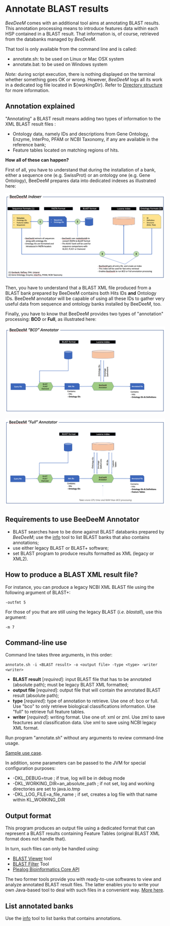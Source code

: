 # Annotate BLAST results

_BeeDeeM_ comes with an additional tool aims at annotating BLAST results. This annotation processing means to introduce features data within each HSP contained in a BLAST result. That information is, of course, retrieved from the databanks managed by _BeeDeeM_.

That tool is only available from the command line and is called:

* annotate.sh: to be used on Linux or Mac OSX system
* annotate.bat: to be used on Windows system

_Note:_ during script execution, there is nothing displayed on the terminal whether something goes OK or wrong. However, _BeeDeeM_ logs all its work in a dedicated log file located in ${workingDir}. Refer to [Directory structure](../installation/directory_structure.md) for more information.

## Annotation explained

"Annotating" a BLAST result means adding two types of information to the XML BLAST result files :

* Ontology data, namely IDs and descriptions from Gene Ontology, Enzyme, InterPro, PFAM or NCBI Taxonomy, if any are available in the reference bank;
* Feature tables located on matching regions of hits.

**How all of these can happen?**

First of all, you have to understand that during the installation of a bank, either a sequence one \(e.g. SwissProt\) or an ontology one \(e.g. Gene Ontology\), BeeDeeM prepares data into dedicated indexes as illustrated here:

![](../.gitbook/assets/beedeem-indexer.png)

Then, you have to understand that a BLAST XML file produced from a BLAST bank prepared by BeeDeeM contains both Hits IDs **and** Ontology IDs. BeeDeeM annotator will be capable of using all these IDs to gather very useful data from sequence and ontology banks installed by BeeDeeM, too.

Finally, you have to know that BeeDeeM provides two types of "annotation" processing: **BCO** or **Full**, as illustrated here:

![](../.gitbook/assets/beedeem-bco-annotator.png)

![](../.gitbook/assets/beedeem-full-annotator.png)

## Requirements to use BeeDeeM Annotator

* BLAST searches have to be done against BLAST databanks prepared by _BeeDeeM_; use the [info](list-banks.md) tool to list BLAST banks that also contains annotations;
* use either legacy BLAST or BLAST+ software;
* set BLAST program to produce results formatted as XML \(legacy or XML2\).

## How to produce a BLAST XML result file?

For instance, you can produce a legacy NCBI XML BLAST file using the following argument of BLAST+:

```text
-outfmt 5
```

For those of you that are still using the legacy BLAST \(_i.e. blastall_\), use this argument:

```text
-m 7
```

## Command-line use

Command line takes three arguments, in this order:

```text
annotate.sh -i <BLAST result> -o <output file> -type <type> -writer <writer>
```

* **BLAST result** \[_required_\]: input BLAST file that has to be annotated \(absolute path\); must be legacy BLAST XML formatted; 
* **output file** \[_required_\]: output file that will contain the annotated BLAST result \(absolute path\); 
* **type** \[_required_\]: type of annotation to retrieve. Use one of: bco or full. Use "bco" to only retrieve biological classifications information. Use "full" to retrieve full feature tables.
* **writer** \[_required_\]: writing format. Use one of: xml or zml. Use zml to save feactures and classification data. Use xml to save using NCBI legacy XML format.

Run program "annotate.sh" without any arguments to review command-line usage.

[Sample use case](../installation/test_install/#annotate-a-blast-result).

In addition, some parameters can be passed to the JVM for special configuration purposes:

* -DKL\_DEBUG=true ; if true, log will be in debug mode
* -DKL\_WORKING\_DIR=an\_absolute\_path ; if not set, log and working directories are set to java.io.tmp
* -DKL\_LOG\_FILE=a\_file\_name ; if set, creates a log file with that name within KL\_WORKING\_DIR

## Output format

This program produces an output file using a dedicated format that can represent a BLAST results containing Feature Tables \(original BLAST XML format does not handle that\).

In turn, such files can only be handled using:

* [BLAST Viewer](https://github.com/pgdurand/BlastViewer) tool
* [BLAST Filter](https://github.com/pgdurand/BLAST-Filter-Tool) Tool
* [Plealog Bioinformatics Core API](https://github.com/pgdurand/BeeDeeM/wiki/Explore-annotated-BLAST-results)

The two former tools provide you with ready-to-use softwares to view and analyze annotated BLAST result files. The latter enables you to write your own Java-based tool to deal with such files in a convenient way. [More here](https://github.com/pgdurand/BeeDeeM/wiki/Explore-annotated-BLAST-results).

## List annotated banks

Use the [info](list-banks.md) tool to list banks that contains annotations.

